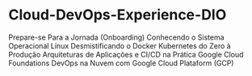 # Cloud-DevOps-Experience-DIO

Prepare-se Para a Jornada (Onboarding)
Conhecendo o Sistema Operacional Linux
Desmistificando o Docker
Kubernetes do Zero à Produção
Arquiteturas de Aplicações e CI/CD na Prática
Google Cloud Foundations
DevOps na Nuvem com Google Cloud Plataform (GCP)
